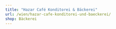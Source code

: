 ```yaml
---
title: "Hazar Café Konditorei & Bäckerei"
url: /wien/hazar-cafe-konditorei-und-baeckerei/
shop: Bäckerei
---
```

